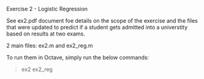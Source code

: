 Exercise 2 - Logistic Regression

See ex2.pdf document foe details on the scope of the exercise and the files that were updated to predict if a student gets admitted into a universtity based on results at two exams.

2 main files: ex2.m and ex2_reg.m

To run them in Octave, simply run the below commands:
> ex2
> ex2_reg

